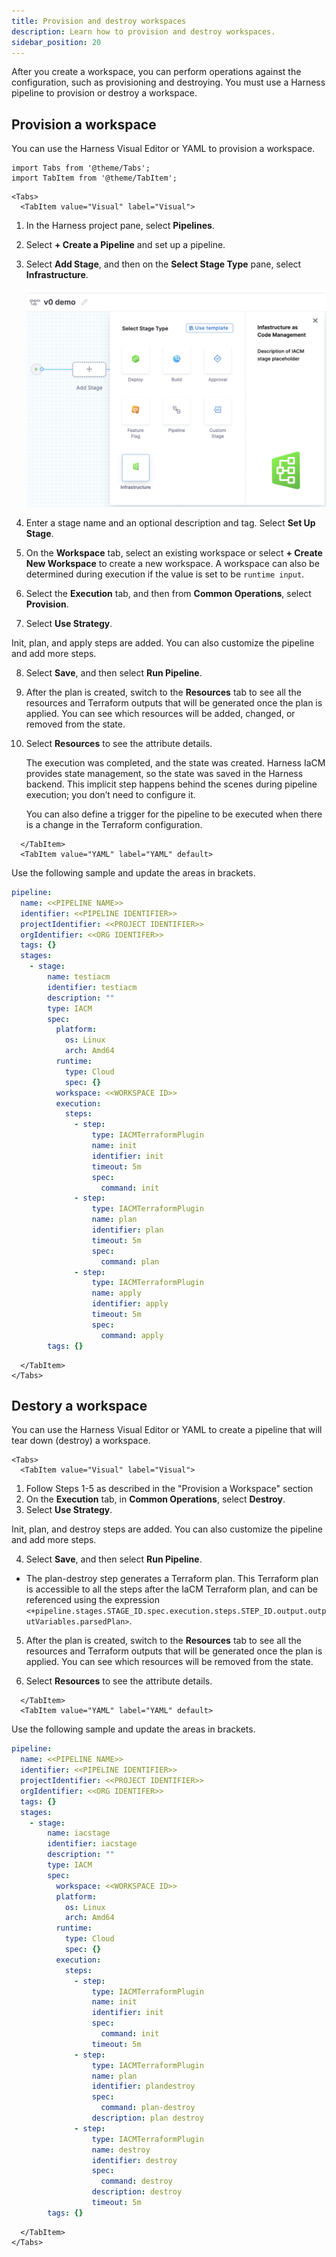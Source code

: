 ```yaml
---
title: Provision and destroy workspaces
description: Learn how to provision and destroy workspaces.
sidebar_position: 20
---
```


After you create a workspace, you can perform operations against the configuration, such as provisioning and destroying. You must use a Harness pipeline to provision or destroy a workspace. 

## Provision a workspace

You can use the Harness Visual Editor or YAML to provision a workspace.


```mdx-code-block
import Tabs from '@theme/Tabs';
import TabItem from '@theme/TabItem';
```
```mdx-code-block
<Tabs>
  <TabItem value="Visual" label="Visual">
```

1. In the Harness project pane, select **Pipelines**.
2. Select **+ Create a Pipeline** and set up a pipeline. 
3. Select **Add Stage**, and then on the **Select Stage Type** pane, select **Infrastructure**.

    ![Add infrastructure stage](./static/select-stage.png)

4. Enter a stage name and an optional description and tag. Select **Set Up Stage**. 

5. On the **Workspace** tab, select an existing workspace or select **+ Create New Workspace** to create a new workspace. A workspace can also be determined during execution if the value is set to be `runtime input`.

6. Select the **Execution** tab, and then from **Common Operations**, select **Provision**.

7. Select **Use Strategy**.

  Init, plan, and apply steps are added. You can also customize the pipeline and add more steps.

8. Select **Save**, and then select **Run Pipeline**. 

9. After the plan is created, switch to the **Resources** tab to see all the resources and Terraform outputs that will be generated once the plan is applied. You can see which resources will be added, changed, or removed from the state. 

10. Select **Resources** to see the attribute details. 

    The execution was completed, and the state was created. Harness IaCM provides state management, so the state was saved in the Harness backend. This implicit step happens behind the scenes during pipeline execution; you don’t need to configure it. 

    You can also define a trigger for the pipeline to be executed when there is a change in the Terraform configuration.

```mdx-code-block
  </TabItem>
  <TabItem value="YAML" label="YAML" default>
```
Use the following sample and update the areas in brackets. 

```yaml
pipeline:
  name: <<PIPELINE NAME>>
  identifier: <<PIPELINE IDENTIFIER>>
  projectIdentifier: <<PROJECT IDENTIFIER>>
  orgIdentifier: <<ORG IDENTIFER>>
  tags: {}
  stages:
    - stage:
        name: testiacm
        identifier: testiacm
        description: ""
        type: IACM
        spec:
          platform:
            os: Linux
            arch: Amd64
          runtime:
            type: Cloud
            spec: {}
          workspace: <<WORKSPACE ID>>
          execution:
            steps:
              - step:
                  type: IACMTerraformPlugin
                  name: init
                  identifier: init
                  timeout: 5m
                  spec:
                    command: init
              - step:
                  type: IACMTerraformPlugin
                  name: plan
                  identifier: plan
                  timeout: 5m
                  spec:
                    command: plan
              - step:
                  type: IACMTerraformPlugin
                  name: apply
                  identifier: apply
                  timeout: 5m
                  spec:
                    command: apply
        tags: {}
```

```mdx-code-block
  </TabItem>
</Tabs>
```

## Destory a workspace

You can use the Harness Visual Editor or YAML to create a pipeline that will tear down (destroy) a workspace. 



```mdx-code-block
<Tabs>
  <TabItem value="Visual" label="Visual">
```

1. Follow Steps 1-5 as described in the "Provision a Workspace" section
2. On the **Execution** tab, in **Common Operations**, select **Destroy**.
3. Select **Use Strategy**.

  Init, plan, and destroy steps are added. You can also customize the pipeline and add more steps.

4. Select **Save**, and then select **Run Pipeline**. 


* The plan-destroy step generates a Terraform plan. This Terraform plan is accessible to all the steps after the IaCM Terraform plan, and can be referenced using the expression `<+pipeline.stages.STAGE_ID.spec.execution.steps.STEP_ID.output.outputVariables.parsedPlan>`.


5. After the plan is created, switch to the **Resources** tab to see all the resources and Terraform outputs that will be generated once the plan is applied. You can see which resources will be removed from the state. 

6. Select **Resources** to see the attribute details. 

```mdx-code-block
  </TabItem>
  <TabItem value="YAML" label="YAML" default>
```
Use the following sample and update the areas in brackets. 

```yaml
pipeline:
  name: <<PIPELINE NAME>>
  identifier: <<PIPELINE IDENTIFIER>>
  projectIdentifier: <<PROJECT IDENTIFIER>>
  orgIdentifier: <<ORG IDENTIFER>>
  tags: {}
  stages:
    - stage:
        name: iacstage
        identifier: iacstage
        description: ""
        type: IACM
        spec:
          workspace: <<WORKSPACE ID>>
          platform:
            os: Linux
            arch: Amd64
          runtime:
            type: Cloud
            spec: {}
          execution:
            steps:
              - step:
                  type: IACMTerraformPlugin
                  name: init
                  identifier: init
                  spec:
                    command: init
                  timeout: 5m
              - step:
                  type: IACMTerraformPlugin
                  name: plan
                  identifier: plandestroy
                  spec:
                    command: plan-destroy
                  description: plan destroy
              - step:
                  type: IACMTerraformPlugin
                  name: destroy
                  identifier: destroy
                  spec:
                    command: destroy
                  description: destroy
                  timeout: 5m
        tags: {}
```

```mdx-code-block
  </TabItem>
</Tabs>
```
